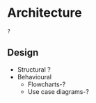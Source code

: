 # Architecture
    ?
## Design
* Structural
    ?
* Behavioural
    * Flowcharts-?
    * Use case diagrams-?